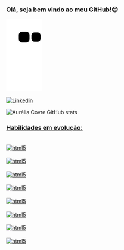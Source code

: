 ### Olá, seja bem vindo ao meu GitHub!😊

![Snake animation](https://github.com/aureliacovre/aureliacovre/blob/output/github-contribution-grid-snake.svg)

[![Linkedin](https://img.shields.io/badge/LinkedIn-0077B5?style=for-the-badge&logo=linkedin&logoColor=white)](https://www.linkedin.com/in/aurelia-covre/)

![Aurélia Covre GitHub stats](https://github-readme-stats.vercel.app/api?username=aureliacovre&show_icons=true&theme=radical)
<a href="https://github.com/aureliacovre">
</div>

### Habilidades em evolução:
<div style="display: inline_block"><br/>
   <img align="center" alt="html5" src="https://img.shields.io/badge/Python-14354C?style=for-the-badge&logo=python&logoColor=white"/>
</div>

<div style="display: inline_block"><br/>
   <img align="center" alt="html5" src="https://img.shields.io/badge/Amazon_AWS-FF9900?style=for-the-badge&logo=amazonaws&logoColor=white"/>
</div>

<div style="display: inline_block"><br/>
   <img align="center" alt="html5" src="https://img.shields.io/badge/Docker-2CA5E0?style=for-the-badge&logo=docker&logoColor=white"/>
</div>

<div style="display: inline_block"><br/>
   <img align="center" alt="html5" src="https://img.shields.io/badge/Linux-FCC624?style=for-the-badge&logo=linux&logoColor=black"/>
</div>

<div style="display: inline_block"><br/>
   <img align="center" alt="html5" src="https://img.shields.io/badge/Apache_Spark-FFFFFF?style=for-the-badge&logo=apachespark&logoColor=#E35A16"/>
</div>

<div style="display: inline_block"><br/>
   <img align="center" alt="html5" src="https://img.shields.io/badge/MySQL-00000F?style=for-the-badge&logo=mysql&logoColor=white"/>
</div>

<div style="display: inline_block"><br/>
   <img align="center" alt="html5" src="https://img.shields.io/badge/PostgreSQL-316192?style=for-the-badge&logo=postgresql&logoColor=white"/>
</div>

<div style="display: inline_block"><br/>
   <img align="center" alt="html5" src="https://img.shields.io/badge/MongoDB-4EA94B?style=for-the-badge&logo=mongodb&logoColor=white"/>
</div>


